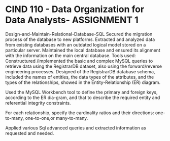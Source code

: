 # CIND 110 - Data Organization for Data Analysts-  ASSIGNMENT 1 
Design-and-Maintain-Relational-Database-SQL
Secured the migration process of the database to new platforms.
Extracted and analyzed data from existing databases with an outdated logical model stored on a particular server.
Maintained the local database and ensured its alignment with the information on the main central database.
Tools used: 
Constructured /implemented the  basic and complex MySQL queries to retrieve data using the RegistrarDB dataset, also using the forward/reverse engineering processes.
Designed of the RegistrarDB database schema, included the names of entities, the data types
of the attributes, and the types of the relationships, showed in the Entity-Relationship
(ER) diagram.

Used the MySQL Workbench tool to define the primary and foreign keys, according to the ER dia-gram, and that to describe the required entity and referential integrity constraints.

For each relationship, specify the cardinality ratios and their directions: one-to-many, one-to-one,or many-to-many.

Applied various Sql advanced queries and extracted information as requested and needed. 

